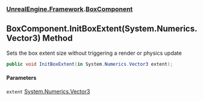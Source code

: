 ### [UnrealEngine.Framework](./UnrealEngine-Framework.md 'UnrealEngine.Framework').[BoxComponent](./BoxComponent.md 'UnrealEngine.Framework.BoxComponent')
## BoxComponent.InitBoxExtent(System.Numerics.Vector3) Method
Sets the box extent size without triggering a render or physics update  
```csharp
public void InitBoxExtent(in System.Numerics.Vector3 extent);
```
#### Parameters
<a name='UnrealEngine-Framework-BoxComponent-InitBoxExtent(System-Numerics-Vector3)-extent'></a>
`extent` [System.Numerics.Vector3](https://docs.microsoft.com/en-us/dotnet/api/System.Numerics.Vector3 'System.Numerics.Vector3')  
  
